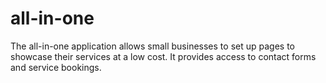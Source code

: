 # all-in-one
The all-in-one application allows small businesses to set up pages to showcase their services at a low cost. It provides access to contact forms and service bookings.
